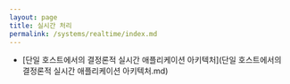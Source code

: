 ```yaml
---
layout: page
title: 실시간 처리
permalink: /systems/realtime/index.md
---
```


- [단일 호스트에서의 결정론적 실시간 애플리케이션 아키텍처](단일 호스트에서의 결정론적 실시간 애플리케이션 아키텍처.md)
